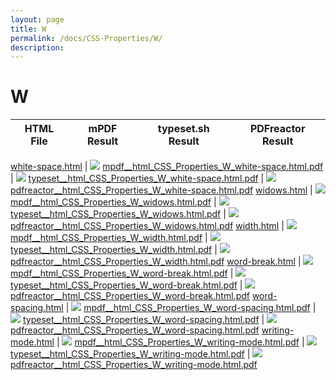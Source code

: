 ```yaml
---
layout: page
title: W
permalink: /docs/CSS-Properties/W/
description: 
---
```


# W
HTML File | mPDF Result | typeset.sh Result | PDFreactor Result
------------ | ------------- | ------------- | -------------

[white-space.html](/html/CSS%20Properties/W/white-space.html) | ![](result/mpdf__html_CSS_Properties_W_white-space.html.png) [mpdf__html_CSS_Properties_W_white-space.html.pdf](result/mpdf__html_CSS_Properties_W_white-space.html.pdf) | ![](result/typeset__html_CSS_Properties_W_white-space.html.png) [typeset__html_CSS_Properties_W_white-space.html.pdf](result/typeset__html_CSS_Properties_W_white-space.html.pdf) | ![](result/pdfreactor__html_CSS_Properties_W_white-space.html.png) [pdfreactor__html_CSS_Properties_W_white-space.html.pdf](result/pdfreactor__html_CSS_Properties_W_white-space.html.pdf)
[widows.html](/html/CSS%20Properties/W/widows.html) | ![](result/mpdf__html_CSS_Properties_W_widows.html.png) [mpdf__html_CSS_Properties_W_widows.html.pdf](result/mpdf__html_CSS_Properties_W_widows.html.pdf) | ![](result/typeset__html_CSS_Properties_W_widows.html.png) [typeset__html_CSS_Properties_W_widows.html.pdf](result/typeset__html_CSS_Properties_W_widows.html.pdf) | ![](result/pdfreactor__html_CSS_Properties_W_widows.html.png) [pdfreactor__html_CSS_Properties_W_widows.html.pdf](result/pdfreactor__html_CSS_Properties_W_widows.html.pdf)
[width.html](/html/CSS%20Properties/W/width.html) | ![](result/mpdf__html_CSS_Properties_W_width.html.png) [mpdf__html_CSS_Properties_W_width.html.pdf](result/mpdf__html_CSS_Properties_W_width.html.pdf) | ![](result/typeset__html_CSS_Properties_W_width.html.png) [typeset__html_CSS_Properties_W_width.html.pdf](result/typeset__html_CSS_Properties_W_width.html.pdf) | ![](result/pdfreactor__html_CSS_Properties_W_width.html.png) [pdfreactor__html_CSS_Properties_W_width.html.pdf](result/pdfreactor__html_CSS_Properties_W_width.html.pdf)
[word-break.html](/html/CSS%20Properties/W/word-break.html) | ![](result/mpdf__html_CSS_Properties_W_word-break.html.png) [mpdf__html_CSS_Properties_W_word-break.html.pdf](result/mpdf__html_CSS_Properties_W_word-break.html.pdf) | ![](result/typeset__html_CSS_Properties_W_word-break.html.png) [typeset__html_CSS_Properties_W_word-break.html.pdf](result/typeset__html_CSS_Properties_W_word-break.html.pdf) | ![](result/pdfreactor__html_CSS_Properties_W_word-break.html.png) [pdfreactor__html_CSS_Properties_W_word-break.html.pdf](result/pdfreactor__html_CSS_Properties_W_word-break.html.pdf)
[word-spacing.html](/html/CSS%20Properties/W/word-spacing.html) | ![](result/mpdf__html_CSS_Properties_W_word-spacing.html.png) [mpdf__html_CSS_Properties_W_word-spacing.html.pdf](result/mpdf__html_CSS_Properties_W_word-spacing.html.pdf) | ![](result/typeset__html_CSS_Properties_W_word-spacing.html.png) [typeset__html_CSS_Properties_W_word-spacing.html.pdf](result/typeset__html_CSS_Properties_W_word-spacing.html.pdf) | ![](result/pdfreactor__html_CSS_Properties_W_word-spacing.html.png) [pdfreactor__html_CSS_Properties_W_word-spacing.html.pdf](result/pdfreactor__html_CSS_Properties_W_word-spacing.html.pdf)
[writing-mode.html](/html/CSS%20Properties/W/writing-mode.html) | ![](result/mpdf__html_CSS_Properties_W_writing-mode.html.png) [mpdf__html_CSS_Properties_W_writing-mode.html.pdf](result/mpdf__html_CSS_Properties_W_writing-mode.html.pdf) | ![](result/typeset__html_CSS_Properties_W_writing-mode.html.png) [typeset__html_CSS_Properties_W_writing-mode.html.pdf](result/typeset__html_CSS_Properties_W_writing-mode.html.pdf) | ![](result/pdfreactor__html_CSS_Properties_W_writing-mode.html.png) [pdfreactor__html_CSS_Properties_W_writing-mode.html.pdf](result/pdfreactor__html_CSS_Properties_W_writing-mode.html.pdf)
